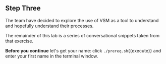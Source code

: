 ## Step Three

The team have decided to explore the use of VSM as a tool to understand and hopefully understand their processes.  

The remainder of this lab is a series of conversational snippets taken from that exercise.

**Before you continue** let's get your name: click `./prereq.sh`{{execute}} and enter your first name in the terminal window.  
